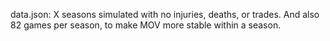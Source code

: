data.json: X seasons simulated with no injuries, deaths, or trades. And also 82 games per season, to make MOV more stable within a season.
